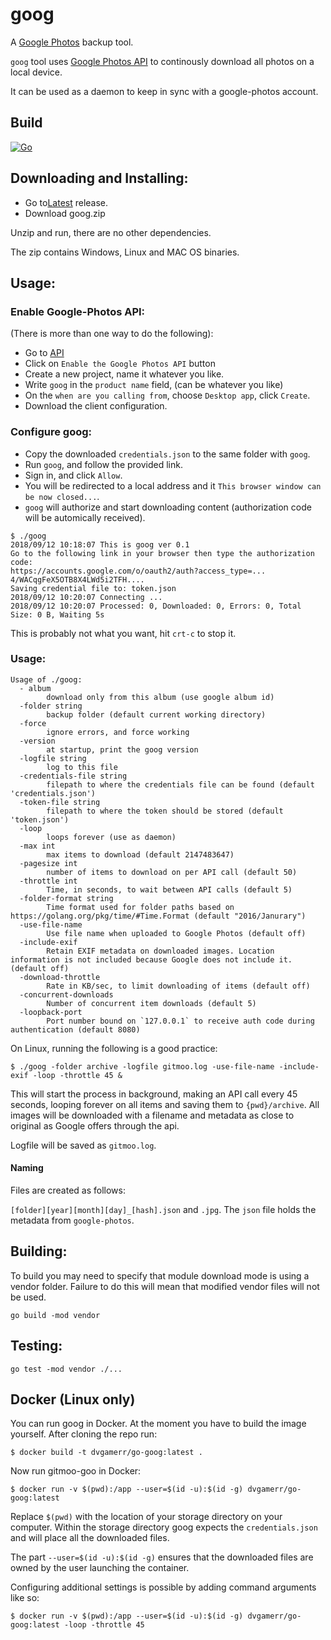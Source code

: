 # goog

A [Google Photos](http://photos.google.com/) backup tool.

`goog` tool uses [Google Photos API](https://developers.google.com/photos/library/guides/get-started#enable-the-api) to continously download all photos on a local device.

It can be used as a daemon to keep in sync with a google-photos account.

## Build

[![Go](https://github.com/dvgamerr/go-goog/actions/workflows/build.yml/badge.svg?branch=main)](https://github.com/dvgamerr/go-goog/actions/workflows/build.yml)

## Downloading and Installing:

* Go to[Latest](https://github.com/dvgamerr/go-goog/releases/latest) release.
* Download goog.zip

Unzip and run, there are no other dependencies.

The zip contains Windows, Linux and MAC OS binaries.

## Usage:

### Enable Google-Photos API:

(There is more than one way to do the following):
* Go to [API](https://developers.google.com/photos/library/guides/get-started#enable-the-api)
* Click on `Enable the Google Photos API` button
* Create a new project, name it whatever you like.
* Write `goog` in the `product name` field, (can be whatever you like)
* On the `when are you calling from`, choose `Desktop app`, click `Create`.
* Download the client configuration.

### Configure goog:

* Copy the downloaded `credentials.json` to the same folder with `goog`.
* Run `goog`, and follow the provided link.
* Sign in, and click `Allow`.
* You will be redirected to a local address and it `This browser window can be now closed...`.
* `goog` will authorize and start downloading content (authorization code will be automically received). 
```
$ ./goog
2018/09/12 10:18:07 This is goog ver 0.1
Go to the following link in your browser then type the authorization code:
https://accounts.google.com/o/oauth2/auth?access_type=...
4/WACqgFeX5OTB8X4LWd5i2TFH....
Saving credential file to: token.json
2018/09/12 10:20:07 Connecting ...
2018/09/12 10:20:07 Processed: 0, Downloaded: 0, Errors: 0, Total Size: 0 B, Waiting 5s
```


This is probably not what you want, hit `crt-c` to stop it.

### Usage:

```
Usage of ./goog:
  - album
        download only from this album (use google album id)
  -folder string
        backup folder (default current working directory)
  -force
        ignore errors, and force working
  -version
        at startup, print the goog version
  -logfile string
        log to this file
  -credentials-file string
        filepath to where the credentials file can be found (default 'credentials.json')
  -token-file string
        filepath to where the token should be stored (default 'token.json')
  -loop
        loops forever (use as daemon)
  -max int
        max items to download (default 2147483647)
  -pagesize int
        number of items to download on per API call (default 50)
  -throttle int
        Time, in seconds, to wait between API calls (default 5)
  -folder-format string
        Time format used for folder paths based on https://golang.org/pkg/time/#Time.Format (default "2016/Janurary")
  -use-file-name
        Use file name when uploaded to Google Photos (default off)
  -include-exif
        Retain EXIF metadata on downloaded images. Location information is not included because Google does not include it. (default off)
  -download-throttle
        Rate in KB/sec, to limit downloading of items (default off)
  -concurrent-downloads
        Number of concurrent item downloads (default 5)
  -loopback-port
        Port number bound on `127.0.0.1` to receive auth code during authentication (default 8080)
```

On Linux, running the following is a good practice:

```
$ ./goog -folder archive -logfile gitmoo.log -use-file-name -include-exif -loop -throttle 45 &
```

This will start the process in background, making an API call every 45 seconds, looping forever on all items and saving them to `{pwd}/archive`. All images will be downloaded with a filename and metadata as close to original as Google offers through the api.

Logfile will be saved as `gitmoo.log`.

#### Naming

Files are created as follows:

`[folder][year][month][day]_[hash].json` and `.jpg`. The `json` file holds the metadata from `google-photos`. 

## Building:

To build you may need to specify that module download mode is using a vendor folder.  Failure to do this will mean that modified vendor files will not be used.

`go build -mod vendor`

## Testing:

`go test -mod vendor ./...`

## Docker (Linux only)

You can run goog in Docker. At the moment you have to build the image yourself. After cloning the repo run:

```
$ docker build -t dvgamerr/go-goog:latest .
```

Now run gitmoo-goo in Docker:

```
$ docker run -v $(pwd):/app --user=$(id -u):$(id -g) dvgamerr/go-goog:latest
```

Replace `$(pwd)` with the location of your storage directory on your computer.
Within the storage directory goog expects the `credentials.json` and will place all the downloaded files.

The part `--user=$(id -u):$(id -g)` ensures that the downloaded files are owned by the user launching the container.

Configuring additional settings is possible by adding command arguments like so:
```
$ docker run -v $(pwd):/app --user=$(id -u):$(id -g) dvgamerr/go-goog:latest -loop -throttle 45
```
